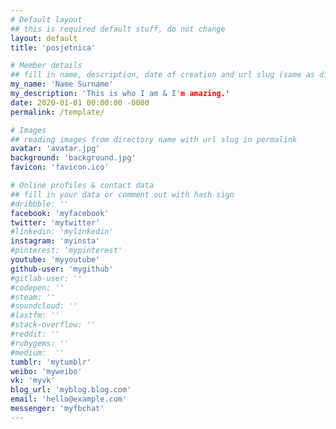 ```yaml
---
# Default layout
## this is required default stuff, do not change
layout: default
title: 'posjetnica'

# Member details
## fill in name, description, date of creation and url slug (same as directory name)
my_name: 'Name Surname'
my_description: 'This is who I am & I'm amazing.'
date: 2020-01-01 00:00:00 -0000
permalink: /template/

# Images
## reading images from directory name with url slug in permalink
avatar: 'avatar.jpg'
background: 'background.jpg'
favicon: 'favicon.ico'

# Online profiles & contact data
## fill in your data or comment out with hash sign
#dribbble: ''
facebook: 'myfacebook'
twitter: 'mytwitter'
#linkedin: 'mylinkedin'
instagram: 'myinsta'
#pinterest: 'mypinterest'
youtube: 'myyoutube'
github-user: 'mygithub'
#gitlab-user: ''
#codepen: ''
#steam: ''
#soundcloud: ''
#lastfm: ''
#stack-overflow: ''
#reddit: ''
#rubygems: ''
#medium:  ''
tumblr: 'mytumblr'
weibo: 'myweibo'
vk: 'myvk'
blog_url: 'myblog.blog.com'
email: 'hello@example.com'
messenger: 'myfbchat'
---
```

